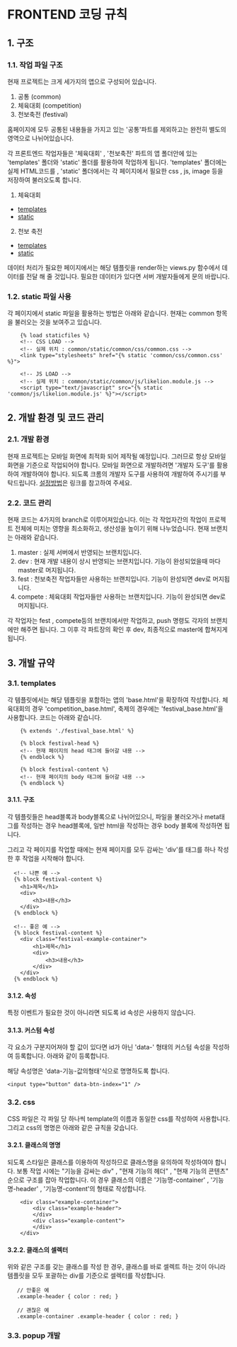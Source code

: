 # FRONTEND 코딩 규칙 

## 1. 구조

### 1.1. 작업 파일 구조

현재 프로젝트는 크게 세가지의 앱으로 구성되어 있습니다. 

1. 공통 (common)
2. 체육대회 (competition)
3. 천보축전 (festival)

홈페이지에 모두 공통된 내용들을 가지고 있는 '공통'파트를 제외하고는 완전히 별도의 영역으로 나뉘어있습니다. 

각 프론트엔드 작업자들은 '체육대회' , '천보축전' 파트의 앱 폴더안에 있는 'templates' 폴더와 'static' 폴더를 활용하여 작업하게 됩니다. 'templates' 폴더에는 실제 HTML코드를 , 'static' 폴더에서는 각 페이지에서 필요한 css , js, image 등을 저장하여 불러오도록 합니다. 

1. 체육대회 
 - [templates](https://github.com/likelion-syu/syu-fest/tree/master/competition/templates/competition)
 - [static](https://github.com/likelion-syu/syu-fest/tree/master/competition/static/competition)

2. 천보 축전
 - [templates](https://github.com/likelion-syu/syu-fest/tree/master/festival/templates/festival)
 - [static](https://github.com/likelion-syu/syu-fest/tree/master/festival/static/festival)

데이터 처리가 필요한 페이지에서는 해당 템플릿을 render하는 views.py 함수에서 데이터를 전달 해 줄 것입니다. 필요한 데이터가 있다면 서버 개발자들에게 문의 바랍니다.

### 1.2. static 파일 사용

각 페이지에서 static 파일을 활용하는 방법은 아래와 같습니다. 현재는 common 항목을 불러오는 것을 보여주고 있습니다. 

``` 
    {% load staticfiles %}
    <!-- CSS LOAD --> 
    <!-- 실제 위치 : common/static/common/css/common.css -->
    <link type="stylesheets" href="{% static 'common/css/common.css' %}">
    
    <!-- JS LOAD -->
    <!-- 실제 위치 : common/static/common/js/likelion.module.js -->
    <script type="text/javascript" src="{% static 'common/js/likelion.module.js' %}"></script>
```

## 2. 개발 환경 및 코드 관리 

### 2.1. 개발 환경

현재 프로젝트는 모바일 화면에 최적화 되어 제작될 예정입니다. 그러므로 항상 모바일 화면을 기준으로 작업되어야 합니다. 
모바일 화면으로 개발하려면 '개발자 도구'를 활용하여 개발하여야 합니다. 되도록 크롬의 개발자 도구를 사용하여 개발하여 주시기를 부탁드립니다. [설정방법](https://jamesdreaming.tistory.com/108)은 링크를 참고하여 주세요.

### 2.2. 코드 관리

현재 코드는 4가지의 branch로 이루어져있습니다. 이는 각 작업자간의 작업이 프로젝트 전체에 미치는 영향을 최소화하고, 생산성을 높이기 위해 나누었습니다. 현재 브랜치는 아래와 같습니다.

1. master : 실제 서버에서 반영되는 브랜치입니다.
2. dev : 현재 개발 내용이 상시 반영되는 브랜치입니다. 기능이 완성되었을때 마다 master로 머지됩니다.
3. fest : 천보축전 작업자들만 사용하는 브랜치입니다. 기능이 완성되면 dev로 머지됩니다.
4. compete : 체육대회 작업자들만 사용하는 브랜치입니다. 기능이 완성되면 dev로 머지됩니다.

각 작업자는 fest , compete등의 브랜치에서만 작업하고, push 명령도 각자의 브랜치에만 해주면 됩니다. 그 이후 각 파트장의 확인 후 dev, 최종적으로 master에 합쳐지게 됩니다. 

## 3. 개발 규약 

### 3.1. templates

각 템플릿에서는 해당 템플릿을 포함하는 앱의 'base.html'을 확장하여 작성합니다. 체육대회의 경우 'competition_base.html', 축제의 경우에는 'festival_base.html'을 사용합니다. 코드는 아래와 같습니다.

``` 
    {% extends './festival_base.html' %}
    
    {% block festival-head %}
    <!-- 현재 페이지의 head 태그에 들어갈 내용 -->
    {% endblock %}

    {% block festival-content %}
    <!-- 현재 페이지의 body 태그에 들어갈 내용 -->
    {% endblock %}
``` 

#### 3.1.1. 구조

각 템플릿들은 head블록과 body블록으로 나뉘어있으니, 파일을 불러오거나 meta태그를 작성하는 경우 head블록에, 일반 html을 작성하는 경우 body 블록에 작성하면 됩니다. 

그리고 각 페이지를 작업할 때에는 현재 페이지를 모두 감싸는 'div'를 태그를 하나 작성한 후 작업을 시작해야 합니다. 

``` 
  <!-- 나쁜 예 -->
  {% block festival-content %}
    <h1>제목</h1>
    <div>
        <h3>내용</h3>
    </div>
  {% endblock %}
``` 
``` 
  <!-- 좋은 예 -->
  {% block festival-content %}
    <div class="festival-example-container">
        <h1>제목</h1>
        <div>
            <h3>내용</h3>
        </div> 
    </div>
  {% endblock %}
``` 

#### 3.1.2. 속성

특정 이벤트가 필요한 것이 아니라면 되도록 id 속성은 사용하지 않습니다. 

#### 3.1.3. 커스텀 속성

각 요소가 구분지어져야 할 값이 있다면 id가 아닌 'data-' 형태의 커스텀 속성을 작성하여 등록합니다. 아래와 같이 등록합니다.

해당 속성명은 'data-기능-값의형태'식으로 명명하도록 합니다.

``` 
<input type="button" data-btn-index="1" />
``` 

### 3.2. css

CSS 파일은 각 파일 당 하나씩 template의 이름과 동일한 css를 작성하여 사용합니다. 그리고 css의 명명은 아래와 같은 규칙을 갖습니다. 

#### 3.2.1. 클래스의 명명

되도록 스타일은 클래스를 이용하여 작성하므로 클래스명을 유의하여 작성하여야 합니다. 보통 작업 시에는 "기능을 감싸는 div" , "현재 기능의 헤더" , "현재 기능의 콘텐츠" 순으로 구조를 잡아 작업합니다. 이 경우 클래스의 이름은 '기능명-container' , '기능명-header' , '기능명-content'의 형태로 작성합니다. 

``` 
    <div class="example-container">
        <div class="example-header">
        </div>
        <div class="example-content">
        </div>
    </div>
``` 

#### 3.2.2. 클래스의 셀렉터 

위와 같은 구조를 갖는 클래스를 작성 한 경우, 클래스를 바로 셀렉트 하는 것이 아니라 템플릿을 모두 포괄하는 div를 기준으로 셀렉터를 작성합니다. 

``` 
   // 안좋은 예 
   .example-header { color : red; }

   // 괜찮은 예
   .example-container .example-header { color : red; }
``` 

### 3.3. popup 개발 


